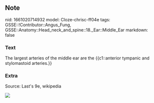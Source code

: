 ## Note
nid: 1661020714932
model: Cloze-chrisc-ff04e
tags: GSSE::!Contributor::Angus_Fung, GSSE::Anatomy::Head_neck_and_spine::18._Ear::Middle_Ear
markdown: false

### Text
The largest arteries of the middle ear are the {{c1::anterior tympanic and stylomastoid arteries.}}

### Extra
Source: Last's 9e, wikipedia
<div><img src="Anterior_tympanic_artery.png"></div>
